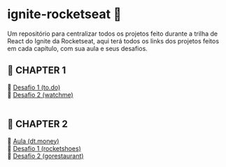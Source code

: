 # ignite-rocketseat 🚀
Um repositório para centralizar todos os projetos feito durante a trilha de React do Ignite da Rocketseat, aqui terá todos os links dos projetos feitos em cada capítulo, com sua aula e seus desafios.

## 🌌 CHAPTER 1 
🚀 [Desafio 1 (to.do)](https://github.com/gabrielborel/to.do)
<br>
🚀 [Desafio 2 (watchme)](https://github.com/gabrielborel/watchme)
<br><br>

## 🌌 CHAPTER 2
🚀 [Aula (dt.money)](https://github.com/gabrielborel/dtmoney)
<br>
🚀 [Desafio 1 (rocketshoes)](https://github.com/gabrielborel/rocketshoes)
<br>
🚀 [Desafio 2 (gorestaurant)](https://github.com/gabrielborel/gorestaurant)

